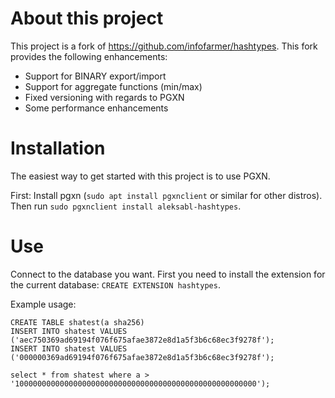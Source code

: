 # About this project
This project is a fork of https://github.com/infofarmer/hashtypes. This fork provides the following enhancements:

* Support for BINARY export/import
* Support for aggregate functions (min/max)
* Fixed versioning with regards to PGXN
* Some performance enhancements


# Installation
The easiest way to get started with this project is to use PGXN.

First: Install pgxn (`sudo apt install pgxnclient` or similar for other distros). Then run
`sudo pgxnclient install aleksabl-hashtypes`.

# Use

Connect to the database you want. First you need to install the extension for the current database: `CREATE EXTENSION hashtypes`.

Example usage:
```
CREATE TABLE shatest(a sha256)
INSERT INTO shatest VALUES ('aec750369ad69194f076f675afae3872e8d1a5f3b6c68ec3f9278f');
INSERT INTO shatest VALUES ('000000369ad69194f076f675afae3872e8d1a5f3b6c68ec3f9278f');

select * from shatest where a > '100000000000000000000000000000000000000000000000000000');
```
